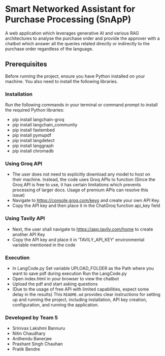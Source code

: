# Smart Networked Assistant for Purchase Processing (SnApP)
A web application which leverages generative AI and various RAG architectures to analyse the purchase order and provide the approver with a chatbot which answer all the queries related directly or indirectly to the purchase order regardless of the language.
## Prerequisites
Before running the project, ensure you have Python installed on your machine. You also need to install the following libraries.
### Installation
Run the following commands in your terminal or command prompt to install the required Python libraries:
- pip install langchain-groq
- pip install langchain_community
- pip install fastembed
- pip install pymupdf
- pip install langdetect
- pip install langgraph
- pip install chromadb
### Using Groq API
- The user does not need to explicitly download any model to host on their machine. Instead, the code uses Groq APIs to function
(Since the Groq API is free to use, it has certain limitations which prevents processing of larger docs. Usage of premium APIs can resolve this issue)
- Navigate to https://console.groq.com/keys and create your own API Key.
- Copy the API key and then place it in the ChatGroq function api_key field
### Using Tavily API
- Next, the user shall navigate to https://app.tavily.com/home to create another API Key
- Copy the API key and place it in ‘TAVILY_API_KEY’ environmental variable mentioned in the code
### Execution
- In LangCode.py Set variable UPLOAD_FOLDER as the Path where you want to save pdf during execution
Run the LangCode.py
- Open index.html in your browser to view the chatbot
- Upload the pdf and start asking questions
- (Due to the usage of free API with limited capabilities, expect some delay in the results)
This `README.md` provides clear instructions for setting up and running the project, including installation, API key creation, configuration, and running the application.
### Developed by Team 5
- Srinivas Lakshmi Bannuru
- Nitin Chaudhary
- Ardhendu Banerjee
-  Prashant Singh Chauhan
- Pratik Bendre
